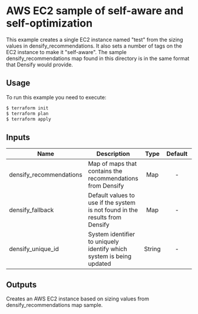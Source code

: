 # AWS EC2 sample of self-aware and self-optimization

This example creates a single EC2 instance named "test" from the sizing values in densify_recommendations. 
It also sets a number of tags on the EC2 instance to make it "self-aware".
The sample densify_recommendations map found in this directory is in the same format that Densify would provide.  

## Usage

To run this example you need to execute:

```bash
$ terraform init
$ terraform plan
$ terraform apply
```

## Inputs

| Name | Description | Type | Default | Required |
|------|-------------|:----:|:-----:|:-----:|
| densify_recommendations | Map of maps that contains the recommendations from Densify | Map | - | Yes |
| densify_fallback | Default values to use if the system is not found in the results from Densify | Map | - | Yyes |
| densify_unique_id | System identifier to uniquely identify which system is being updated | String | - | Yes |

## Outputs

Creates an AWS EC2 instance based on sizing values from densify_recommendations map sample.
